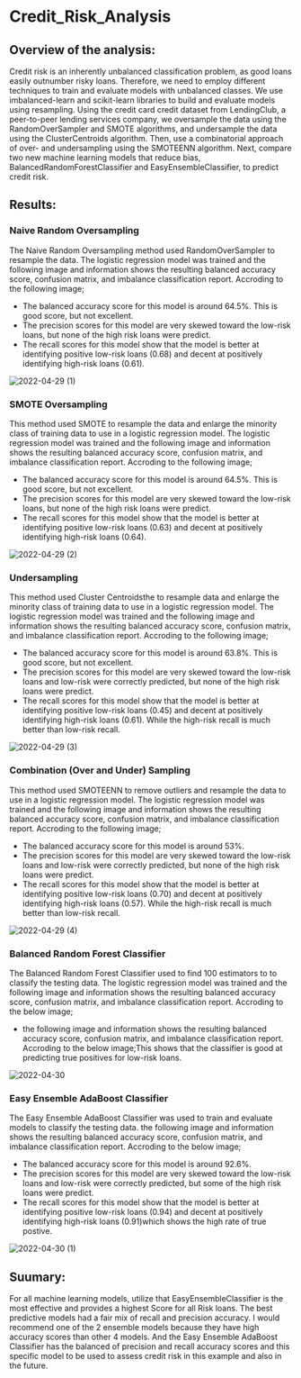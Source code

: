 # Credit_Risk_Analysis
## Overview of the analysis:

Credit risk is an inherently unbalanced classification problem, as good loans easily outnumber risky loans. Therefore, we need to employ different techniques to train and evaluate models with unbalanced classes. We use imbalanced-learn and scikit-learn libraries to build and evaluate models using resampling. 
Using the credit card credit dataset from LendingClub, a peer-to-peer lending services company, we oversample the data using the RandomOverSampler and SMOTE algorithms, and undersample the data using the ClusterCentroids algorithm. Then, use a combinatorial approach of over- and undersampling using the SMOTEENN algorithm. Next, compare two new machine learning models that reduce bias, BalancedRandomForestClassifier and EasyEnsembleClassifier, to predict credit risk.

## Results: 

### Naive Random Oversampling

The Naive Random Oversampling method used RandomOverSampler to resample the data. The logistic regression model was trained and the following image and information shows the resulting balanced accuracy score, confusion matrix, and imbalance classification report.
Accroding to the following image;
- The balanced accuracy score for this model is around 64.5%. This is good score, but not excellent. 
- The precision scores for this model are very skewed toward the low-risk loans, but none of the high risk loans were predict.
- The recall scores for this model show that the model is better at identifying positive low-risk loans (0.68) and decent at positively identifying high-risk loans (0.61).


![2022-04-29 (1)](https://user-images.githubusercontent.com/96403349/165952718-a12aa51b-450e-4aae-9fc9-612842fd1e93.png)

### SMOTE Oversampling

This method used SMOTE to resample the data and enlarge the minority class of training data to use in a logistic regression model. The logistic regression model was trained and the following image and information shows the resulting balanced accuracy score, confusion matrix, and imbalance classification report.
Accroding to the following image;
- The balanced accuracy score for this model is around 64.5%. This is good score, but not excellent. 
- The precision scores for this model are very skewed toward the low-risk loans, but none of the high risk loans were predict.
- The recall scores for this model show that the model is better at identifying positive low-risk loans (0.63) and decent at positively identifying high-risk loans (0.64).

![2022-04-29 (2)](https://user-images.githubusercontent.com/96403349/165957183-6116c32a-d72e-4726-9797-dfebc4d27af6.png)

### Undersampling

This method used Cluster Centroidsthe to resample data and enlarge the minority class of training data to use in a logistic regression model. The logistic regression model was trained and the following image and information shows the resulting balanced accuracy score, confusion matrix, and imbalance classification report.
Accroding to the following image;
- The balanced accuracy score for this model is around 63.8%. This is good score, but not excellent. 
- The precision scores for this model are very skewed toward the low-risk loans and low-risk were correctly predicted, but none of the high risk loans were predict.
- The recall scores for this model show that the model is better at identifying positive low-risk loans (0.45) and decent at positively identifying high-risk loans (0.61). While the high-risk recall is much better than low-risk recall.

![2022-04-29 (3)](https://user-images.githubusercontent.com/96403349/165958310-22a1b8af-3ca1-44e0-9fd6-f907845032ba.png)


### Combination (Over and Under) Sampling

This method used SMOTEENN to remove outliers and resample the data to use in a logistic regression model. The logistic regression model was trained and the following image and information shows the resulting balanced accuracy score, confusion matrix, and imbalance classification report.
Accroding to the following image;
- The balanced accuracy score for this model is around 53%. 
- The precision scores for this model are very skewed toward the low-risk loans and low-risk were correctly predicted, but none of the high risk loans were predict.
- The recall scores for this model show that the model is better at identifying positive low-risk loans (0.70) and decent at positively identifying high-risk loans (0.57). While the high-risk recall is much better than low-risk recall.

![2022-04-29 (4)](https://user-images.githubusercontent.com/96403349/165959140-1a7df3fb-2404-4fca-a2d5-71ffbd1a66c8.png)

### Balanced Random Forest Classifier

The Balanced Random Forest Classifier used to find 100 estimators to to classify the testing data. The logistic regression model was trained and the following image and information shows the resulting balanced accuracy score, confusion matrix, and imbalance classification report.
Accroding to the below image;

-  the following image and information shows the resulting balanced accuracy score, confusion matrix, and imbalance classification report.
Accroding to the below image;This shows that the classifier is good at predicting true positives for low-risk loans.


![2022-04-30](https://user-images.githubusercontent.com/96403349/166133515-a18769d2-444e-4a01-bd04-a4ca234c3f7e.png)

### Easy Ensemble AdaBoost Classifier

The Easy Ensemble AdaBoost Classifier was used to train and evaluate models to classify the testing data. the following image and information shows the resulting balanced accuracy score, confusion matrix, and imbalance classification report.
Accroding to the below image;

- The balanced accuracy score for this model is around 92.6%. 
- The precision scores for this model are very skewed toward the low-risk loans and low-risk were correctly predicted, but some of the high risk loans were predict.
- The recall scores for this model show that the model is better at identifying positive low-risk loans (0.94) and decent at positively identifying high-risk loans (0.91)which shows the high rate of true postive. 

![2022-04-30 (1)](https://user-images.githubusercontent.com/96403349/166133665-508ce760-6b1a-4d86-a3af-3ab2815bcc49.png)

## Suumary:

For all machine learning models, utilize that EasyEnsembleClassifier is the most effective and provides a highest Score for all Risk loans. The best predictive models had a fair mix of recall and precision accuracy. I would recommend one of the 2 ensemble models because they have high accuracy scores than other 4 models. And the Easy Ensemble AdaBoost Classifier has the balanced of precision and recall accuracy scores and this specific model to be used to assess credit risk in this example and also in the future. 


